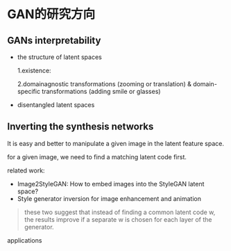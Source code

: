 # GAN的研究方向





## GANs interpretability

- the structure of latent spaces

  1.existence:

  2.domainagnostic transformations (zooming or translation) & domain-specific transformations (adding smile or glasses)

- disentangled latent spaces



## Inverting the synthesis networks

It is easy and better to manipulate a given image in the latent feature space.



for a given image, we need to find a matching latent code first.



related work:

- Image2StyleGAN: How to embed images into the StyleGAN latent space?
- Style generator inversion for image enhancement and animation

> these two suggest that instead of finding a common latent code w, the results improve if a separate w is chosen for each layer of the generator.



applications

